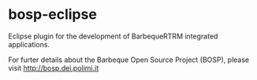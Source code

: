 bosp-eclipse
============

Eclipse plugin for the development of BarbequeRTRM integrated applications. 

For furter details about the Barbeque Open Source Project (BOSP), please visit http://bosp.dei.polimi.it


